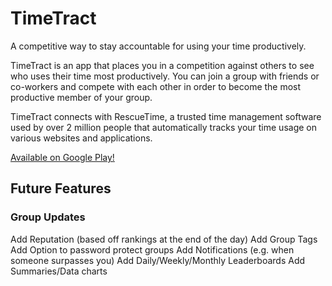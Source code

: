 # TimeTract
A competitive way to stay accountable for using your time productively.

TimeTract is an app that places you in a competition against others to see who uses their time most productively. You can join a group with friends or co-workers and compete with each other in order to become the most productive member of your group.

TimeTract connects with RescueTime, a trusted time management software used by over 2 million people that automatically tracks your time usage on various websites and applications.

[Available on Google Play!](https://play.google.com/store/apps/details?id=com.leonzalion.timetract)

## Future Features
### Group Updates
Add Reputation (based off rankings at the end of the day)
Add Group Tags
Add Option to password protect groups
Add Notifications (e.g. when someone surpasses you)
Add Daily/Weekly/Monthly Leaderboards
Add Summaries/Data charts

